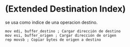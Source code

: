 # (Extended Destination Index)
se usa como indice de una operacion destino. 
``` uso
mov edi, buffer_destino ; Cargar dirección de destino 
mov esi, buffer_origen ; Cargar dirección de origen 
rep movsb ; Copiar bytes de origen a destino
```

